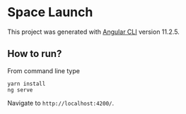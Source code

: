 # Space Launch

This project was generated with [Angular CLI](https://github.com/angular/angular-cli) version 11.2.5.

## How to run?

From command line type 
```
yarn install
ng serve
``` 
Navigate to `http://localhost:4200/`.

